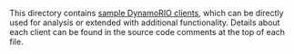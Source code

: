 This directory contains
[sample DynamoRIO clients](http://dynamorio.org/API_samples.html),
which can be directly
used for analysis or extended with additional functionality. Details about
each client can be found in the source code comments at the top of each file.
